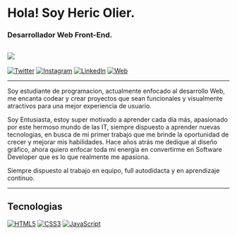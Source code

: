 # Hola! Soy Heric Olier.
### Desarrollador Web Front-End.

![](https://i.imgur.com/HJ6rynX.png)
---

[![Twitter](https://img.shields.io/badge/Twitter-@heric_olier-1DA1F2?style=for-the-badge&logo=twitter&logoColor=white&labelColor=101010)](https://twitter.com/heric_olier)
[![Instagram](https://img.shields.io/badge/Instagram-@heric_olier-E4405F?style=for-the-badge&logo=instagram&logoColor=white&labelColor=101010)](https://instagram.com/heric_olier)
[![LinkedIn](https://img.shields.io/badge/LinkedIn-Heric_Olier-0077B5?style=for-the-badge&logo=linkedin&logoColor=white&labelColor=101010)](https://www.linkedin.com/in/heric-olier-36400b238)
[![Web](https://img.shields.io/badge/Web-HericOlier.com-5f19dd?style=for-the-badge&logo=dev.to&logoColor=white&labelColor=101010)](https://heric-olier-frontend-developer.netlify.app)

---

Soy estudiante de programacion, actualmente enfocado al desarrollo Web, me encanta codear y crear proyectos que sean funcionales y visualmente atractivos para una mejor experiencia de usuario.

Soy Entusiasta, estoy super motivado a aprender cada día más, apasionado por este hermoso mundo de las IT, siempre dispuesto a aprender nuevas tecnologias, en busca de mi primer trabajo que me brinde la oportunidad de crecer y mejorar mis habilidades. Hace años atrás me dedique al diseño gráfico, ahora quiero enfocar toda mi energía en convertirme en Software Developer que es lo que realmente me apasiona.

Siempre dispuesto al trabajo en equipo, full autodidacta y en aprendizaje continuo.

---

## Tecnologias
[![HTML5](https://img.shields.io/badge/HTML5-E34F26?style=for-the-badge&logo=html5&logoColor=white&labelColor=101010)]()
[![CSS3](https://img.shields.io/badge/CSS3-1572B6?style=for-the-badge&logo=css3&logoColor=white&labelColor=101010)]()
[![JavaScript](https://img.shields.io/badge/JavaScript-F7DF1E?style=for-the-badge&logo=javascript&logoColor=white&labelColor=101010)]()


<!--
**Heric-Olier/Heric-Olier** is a ✨ _special_ ✨ repository because its `README.md` (this file) appears on your GitHub profile.

Here are some ideas to get you started:

- 🔭 I’m currently working on ...
- 🌱 I’m currently learning ...
- 👯 I’m looking to collaborate on ...
- 🤔 I’m looking for help with ...
- 💬 Ask me about ...
- 📫 How to reach me: ...
- 😄 Pronouns: ...
- ⚡ Fun fact: ...
-->
